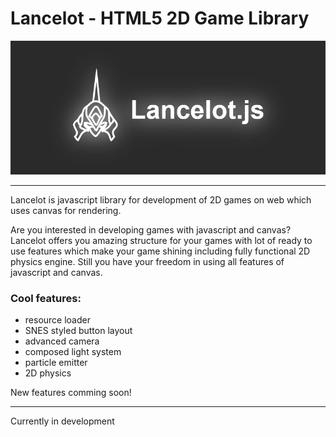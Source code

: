 # Lancelot - HTML5 2D Game Library

![Logo](https://raw.githubusercontent.com/DonDejvo/Lancelot/main/misc/resources/png/logo_banner.png)

---

Lancelot is javascript library for development of 2D games on web which uses canvas for rendering.

Are you interested in developing games with javascript and canvas? Lancelot offers you amazing structure for your games with lot of ready to use features which make your game shining including fully functional 2D physics engine. Still you have your freedom in using all features of javascript and canvas.

### Cool features:
- resource loader
- SNES styled button layout
- advanced camera
- composed light system
- particle emitter
- 2D physics

New features comming soon!

---

Currently in development
